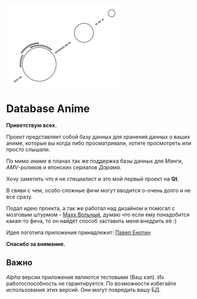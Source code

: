 ![Logo](/images/DBA_logo_m.png)

Database Anime
==============

**Приветствую всех.**

Проект представляет собой базу данных для хранения данных о ваших аниме, которые
вы когда либо просматривали, хотите просмотреть или просто слышали.

По мимо *аниме* в планах так же поддержка базы данных для *Манги*, *AMV*-роликов и
японских сериалов *Дорама*.

Хочу заметить что я не специалист и это мой первый проект на **Qt**.

В свяви с чем, особо сложные фичи могут вводится о-очень долго и не все сразу.

Подал идею проекта, а так же работал над дизайном и помогал с мозговым штурмом - [Maxx Вольный](https://vk.com/id233189085), думаю что если ему понадобится какая-то фича, то он найдёт способ заставить меня внедрить её :)

Идея логотипа приложения принадлежит: [Павел Енотин](https://vk.com/everydayiamsuffering)

**Спасибо за внимание.**

**Важно**
---------
*Alpha* версии приложения являются тестовыми (Ваш кэп). Их работоспособность не гарантируется.
По возможности избегайте использования этих версий. Они могут повредить вашу БД.
